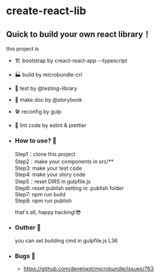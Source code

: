 # create-react-lib

## Quick to build your own react library！

this project is

- 🏗 bootstrap by creact-react-app --typescript
- 🏭 build by microbundle-crl
- 🐙 test by @testing-library
- 📖 make doc by @storybook
- 🛠 reconfig by gulp
- 👀 lint code by eslint & prettier

- ### How to use? 🤨

  Step1：clone this project  
  Step2：make your components in src/\*\*  
  Step3: make your test code  
  Step4: make your story code  
  Step5：reset DIRS in gulpfile.js  
  Step6: reset publish setting in .publish folder  
  Step7: npm run build  
  Step8: npm run publish

  that's all, happy hacking!😎

- ### Outher 🎨

  you can set building cmd in gulpfile.js L36

- ### Bugs 🐛
  - https://github.com/developit/microbundle/issues/763
